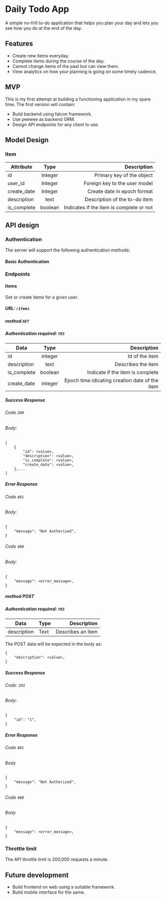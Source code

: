 # Daily Todo App

A simple no-frill to-do application that helps you plan your day and lets you
see how you do at the end of the day.

## Features

- Create new items everyday.
- Complete items during the course of the day.
- Cannot change items of the past but can view them.
- View analytics on how your planning is going on some timely cadence.

## MVP

This is my first attempt at building a functioning application in my spare
time. The first version will contain:

- Build backend using falcon framework.
- Use peewee as backend ORM.
- Design API endpoints for any client to use.

## Model Design

### Item

| Attribute | Type | Description |
| --------- |:----:|------------:|
| id | Integer | Primary key of the object |
| user_id | Integer | Foreign key to the user model |
| create_date | Integer | Create date in epoch format |
| description | text | Description of the to-do item |
| is_complete | boolean | Indicates if the item is complete or not |

## API design

### Authentication

The server will support the following authentication methods:

#### Basic Authentication

### Endpoints

#### Items

Get or create items for a given user.


##### URL: `/items`

##### method `GET`

##### Authentication required: `YES`

| Data | Type | Description |
| ---- |:----:|------------:|
| id | integer | Id of the item |
| description | text | Describes the item |
| is_complete | boolean | Indicate if the item is complete |
| create_date | integer | Epoch time idicating creation date of the item |

##### Success Response

###### Code `200`

###### Body:
```
[
    {
        "id": <value>,
        "description": <value>,
        "is_complete": <value>,
        "create_date": <value>,
    },...
]
```

##### Error Response

###### Code `401`

###### Body:
```
{
    "message": "Not Authorized",
}
```

###### Code `400`

###### Body:
```
{
    "message": <error_message>,
}
```

##### method POST

##### Authentication required: `YES`

| Data | Type | Description |
| ---- |:-----|------------:|
| description | Text | Describes an item |

The POST data will be expected in the body as:

```
{
    "description": <value>,
}
```

##### Success Response

###### Code: `201`

###### Body:
```
{
    "id": "1",
}
```

##### Error Response

###### Code `401`

###### Body
```
{
    "message": "Not Authorized",
}
```

###### Code `400`

###### Body
```
{
    "message": <error_message>,
}
```

### Throttle limit

The API throttle limit is 200,000 requests a minute.

## Future development

- Build frontend on web using a suitable framework.
- Build mobile interface for the same.
